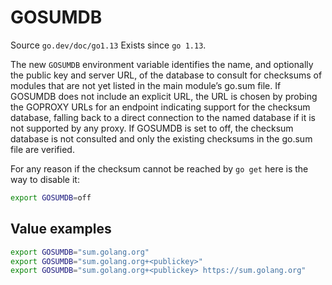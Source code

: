 # GOSUMDB
Source `go.dev/doc/go1.13`
Exists since `go 1.13`.

The new `GOSUMDB` environment variable identifies the name, and 
optionally the public key and server URL, of the 
database to consult for checksums of modules that are not 
yet listed in the main module’s go.sum file. If GOSUMDB does 
not include an explicit URL, the URL is chosen by probing the GOPROXY 
URLs for an endpoint indicating support for the checksum database,
falling back to a direct connection to the named database if it 
is not supported by any proxy. If GOSUMDB is set to off, the checksum 
database is not consulted and only the existing checksums in the 
go.sum file are verified.

For any reason if the checksum cannot be reached by `go get` here is
the way to disable it:
``` sh
export GOSUMDB=off
```

## Value examples
``` sh
export GOSUMDB="sum.golang.org"
export GOSUMDB="sum.golang.org+<publickey>"
export GOSUMDB="sum.golang.org+<publickey> https://sum.golang.org"
```

